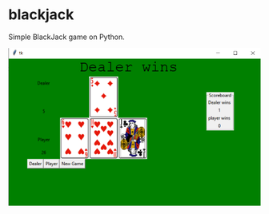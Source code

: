 # blackjack
Simple BlackJack game on Python.

![alt-text](https://github.com/VictorHenrique317/blackjack/blob/master/readme_img.png?raw=true)
